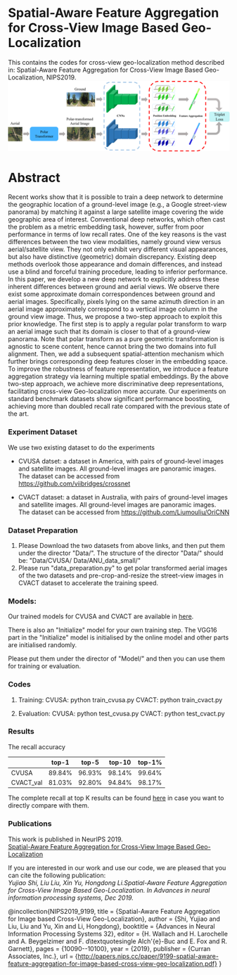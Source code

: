 # Spatial-Aware Feature Aggregation for Cross-View Image Based Geo-Localization

This contains the codes for cross-view geo-localization method described in: Spatial-Aware Feature Aggregation for Cross-View Image Based Geo-Localization, NIPS2019. 
![alt text](./Framework.png)

# Abstract
Recent works show that it is possible to train a deep network to determine the geographic location of a ground-level image (e.g., a Google street-view panorama) by matching it against a large satellite image covering the wide geographic area of interest. Conventional deep networks, which often cast the problem as a metric embedding task, however, suffer from poor performance in terms of low recall rates. One of the key reasons is the vast differences between the two view modalities, namely ground view versus aerial/satellite view. They not only exhibit very different visual appearances, but also have distinctive (geometric) domain discrepancy. Existing deep methods overlook those appearance and domain differences, and instead use a blind and forceful training procedure, leading to inferior performance. 
In this paper, we develop a new deep network to explicitly address these inherent differences between ground and aerial views.  We observe there exist some approximate domain correspondences between ground and aerial images. Specifically, pixels lying on the same azimuth direction in an aerial image approximately correspond to a vertical image column in the ground view image. Thus, we propose a two-step approach to exploit this prior knowledge. The first step is to apply a regular polar transform to warp an aerial image such that its domain is closer to that of a ground-view panorama.  Note that polar transform as a pure geometric transformation is agnostic to scene content, hence cannot bring the two domains into full alignment. Then, we add a subsequent spatial-attention mechanism which further brings corresponding deep features closer in the embedding space.  To improve the robustness of feature representation, we introduce a feature aggregation strategy via learning multiple spatial embeddings. By the above two-step approach, we achieve more discriminative deep representations, facilitating cross-view Geo-localization more accurate. Our experiments on standard benchmark datasets show significant performance boosting, achieving more than doubled recall rate compared with the previous state of the art. 

### Experiment Dataset
We use two existing dataset to do the experiments

- CVUSA datset: a dataset in America, with pairs of ground-level images and satellite images. All ground-level images are panoramic images.  
	The dataset can be accessed from https://github.com/viibridges/crossnet

- CVACT dataset: a dataset in Australia, with pairs of ground-level images and satellite images. All ground-level images are panoramic images.  
	The dataset can be accessed from https://github.com/Liumouliu/OriCNN

### Dataset Preparation
1. Please Download the two datasets from above links, and then put them under the director "Data/". The structure of the director "Data/" should be:
"Data/CVUSA/
 Data/ANU_data_small/"
2. Please run "data_preparation.py" to get polar transformed aerial images of the two datasets and pre-crop-and-resize the street-view images in CVACT dataset to accelerate the training speed.


### Models:
Our trained models for CVUSA and CVACT are available in [here](https://drive.google.com/open?id=1dH44xSMXCekih8-8CK1_x-76vrMj4whr). 

There is also an "Initialize" model for your own training step. The VGG16 part in the "Initialize" model is initialised by the online model and other parts are initialised randomly. 

Please put them under the director of "Model/" and then you can use them for training or evaluation.

### Codes

1. Training:
	CVUSA: python train_cvusa.py
	CVACT: python train_cvact.py

2. Evaluation:
	CVUSA: python test_cvusa.py
	CVACT: python test_cvact.py

### Results
The recall accuracy

|           |  top-1  |   top-5  |  top-10  |  top-1%  |
| --------- | :-----: | :------: | :------: | :------: |
| CVUSA     |  89.84% |   96.93% |   98.14% |   99.64% |
| CVACT_val |  81.03% |   92.80% |   94.84% |   98.17% |

The complete recall at top K results can be found [here](https://drive.google.com/file/d/1a7zY_z4N7N4kSdSkjd_itJqoqpxI9UJa/view?usp=sharing) in case you want to directly compare with them. 

### Publications
This work is published in NeurIPS 2019.  
[Spatial-Aware Feature Aggregation for Cross-View Image Based Geo-Localization](http://papers.nips.cc/paper/9199-spatial-aware-feature-aggregation-for-image-based-cross-view-geo-localization.pdf)

If you are interested in our work and use our code, we are pleased that you can cite the following publication:  
*Yujiao Shi, Liu Liu, Xin Yu, Hongdong Li.Spatial-Aware Feature Aggregation for Cross-View Image Based Geo-Localization. In Advances in neural information processing systems, Dec 2019.*

@incollection{NIPS2019_9199,
title = {Spatial-Aware Feature Aggregation for Image based Cross-View Geo-Localization},
author = {Shi, Yujiao and Liu, Liu and Yu, Xin and Li, Hongdong},
booktitle = {Advances in Neural Information Processing Systems 32},
editor = {H. Wallach and H. Larochelle and A. Beygelzimer and F. d\textquotesingle Alch\'{e}-Buc and E. Fox and R. Garnett},
pages = {10090--10100},
year = {2019},
publisher = {Curran Associates, Inc.},
url = {http://papers.nips.cc/paper/9199-spatial-aware-feature-aggregation-for-image-based-cross-view-geo-localization.pdf}
}

